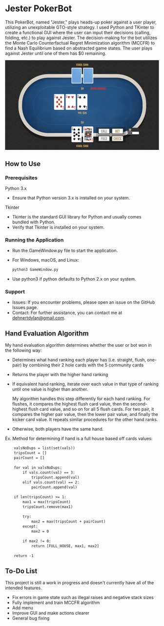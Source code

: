 # Jester PokerBot

This PokerBot, named "Jester," plays heads-up poker against a user player, utilizing an unexploitable GTO-style strategy. I used Python and TKinter to create a functional GUI where the user can input their decisions (calling, folding, etc.) to play against Jester. The decision-making for the bot utilizes the Monte Carlo Counterfactual Regret Minimization algorithm (MCCFR) to find a Nash Equilibrium based on abstracted game states. The user plays against Jester until one of them has $0 remaining.

![Alt text](git_pic.png)

## How to Use

### Prerequisites
Python 3.x
- Ensure that Python version 3.x is installed on your system.

Tkinter

- Tkinter is the standard GUI library for Python and usually comes bundled with Python.
- Verify that Tkinter is installed on your system.

### Running the Application
- Run the GameWindow.py file to start the application.

- For Windows, macOS, and Linux:
  ```bash
  python3 GameWindow.py

- Use python3 if python defaults to Python 2.x on your system.

### Support
- Issues: If you encounter problems, please open an issue on the GitHub Issues page.
- Contact: For further assistance, you can contact me at dehnertdylan@gmail.com.

## Hand Evaluation Algorithm

My hand evaluation algorithm determines whether the user or bot won in the following way:
- Determines what hand ranking each player has (i.e. straight, flush, one-pair) by combining their 2 hole cards with the 5 community cards
- Returns the player with the higher hand ranking
- If equivalent hand ranking, iterate over each value in that type of ranking until one value is higher than another.

  My algorithm handles this step differently for each hand ranking. For flushes, it compares the highest flush card value, then the second-highest flush card value, and so on for all 5 flush cards. For two pair, it compares the higher pair value, then the lower pair value, and finally the kicker card value. It repeats similar procedures for the other hand ranks.
- Otherwise, both players have the same hand.

Ex. Method for determining if hand is a full house based off cards values:

        valsNoDups = list(set(vals))
        tripsCount = []
        pairCount = []

        for val in valsNoDups:
            if vals.count(val) == 3:
                tripsCount.append(val)
            elif vals.count(val) == 2:
                pairCount.append(val)

        if len(tripsCount) >= 1:
            max1 = max(tripsCount)
            tripsCount.remove(max1)

            try:
                max2 = max(tripsCount + pairCount)
            except:
                max2 = 0

            if max2 != 0:
                return [FULL_HOUSE, max1, max2]
    
        return -1
## To-Do List
This project is still a work in progress and doesn't currently have all of the intended features.
- Fix errors in game state such as illegal raises and negative stack sizes
- Fully implement and train MCCFR algorithm
- Add menu
- Improve GUI and make actions clearer
- General bug fixing

